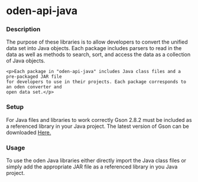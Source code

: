 # oden-api-java

<h3>Description</h3>
	<p>The purpose of these libraries is to allow developers to convert the unified data set
	into Java objects. Each package includes parsers to read in the data as well as methods
	to search, sort, and access the data as a collection of Java objects.</p>

	<p>Each package in "oden-api-java" includes Java class files and a pre-packaged JAR file
	for developers to use in their projects. Each package corresponds to an oden converter and
	open data set.</p>

<h3>Setup</h3>
	<p>For Java files and libraries to work correctly Gson 2.8.2 must be included as a referenced library
	in your Java project. The latest version of Gson can be downloaded 
	<a href="https://mvnrepository.com/artifact/com.google.code.gson/gson">Here.</a></p>

<h3>Usage</h3>
	<p>To use the oden Java libraries either directly import the Java class files or simply
	add the appropriate JAR file as a referenced library in you Java project.</p>
